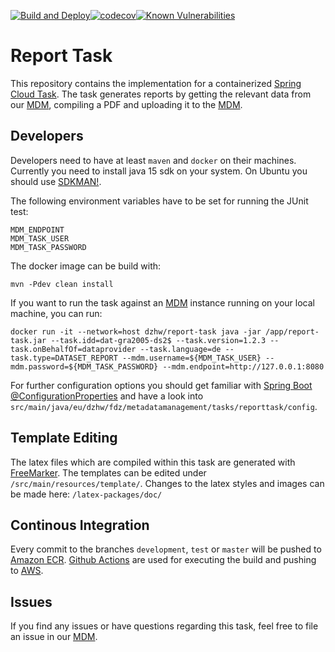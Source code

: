 [![Build and Deploy](https://github.com/dzhw/report-task/workflows/Build%20and%20Deploy/badge.svg)](https://github.com/dzhw/report-task/actions)[![codecov](https://codecov.io/gh/dzhw/report-task/branch/development/graph/badge.svg)](https://codecov.io/gh/dzhw/report-task)[![Known Vulnerabilities](https://snyk.io//test/github/dzhw/report-task/badge.svg?targetFile=pom.xml)](https://snyk.io//test/github/dzhw/report-task?targetFile=pom.xml)

# Report Task

This repository contains the implementation for a containerized [Spring Cloud Task]. The task generates reports by getting the relevant data from our [MDM], compiling a PDF and uploading it to the [MDM].

## Developers
Developers need to have at least `maven` and `docker` on their machines. Currently you need to install java 15 sdk on your system. On Ubuntu you should use [SDKMAN!].

The following environment variables have to be set for running the JUnit test:
```shell
MDM_ENDPOINT
MDM_TASK_USER
MDM_TASK_PASSWORD
```

The docker image can be build with:
```shell
mvn -Pdev clean install
```

If you want to run the task against an [MDM] instance running on your local machine, you can run:
```shell
docker run -it --network=host dzhw/report-task java -jar /app/report-task.jar --task.idd=dat-gra2005-ds2$ --task.version=1.2.3 --task.onBehalfOf=dataprovider --task.language=de --task.type=DATASET_REPORT --mdm.username=${MDM_TASK_USER} --mdm.password=${MDM_TASK_PASSWORD} --mdm.endpoint=http://127.0.0.1:8080
```

For further configuration options you should get familiar with [Spring Boot @ConfigurationProperties](https://www.baeldung.com/configuration-properties-in-spring-boot) and have a look into `src/main/java/eu/dzhw/fdz/metadatamanagement/tasks/reporttask/config`.

## Template Editing
The latex files which are compiled within this task are generated with [FreeMarker]. The templates can be edited under `/src/main/resources/template/`. Changes to the latex styles and images can be made here:
`/latex-packages/doc/`

## Continous Integration
Every commit to the branches `development`, `test` or `master` will be pushed to [Amazon ECR]. [Github Actions] are used for executing the build and pushing to [AWS].

## Issues
If you find any issues or have questions regarding this task, feel free to file an issue in our [MDM].

[MDM]: https://github.com/dzhw/metadatamanagement "Metadatamanagement"
[FreeMarker]: https://freemarker.apache.org/
[AWS]: https://aws.amazon.com/?nc2=h_lg
[Amazon ECR]: https://aws.amazon.com/ecr/?nc1=h_ls
[Github Actions]: https://github.com/dzhw/report-task/actions
[Spring Cloud Task]: https://spring.io/projects/spring-cloud-task
[SDKMAN!]: https://sdkman.io/
